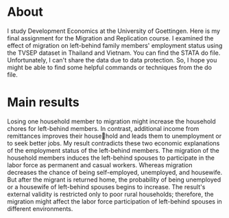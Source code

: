 # About
I study Development Economics at the University of Goettingen. Here is my final assignment for the Migration and Replication course. I examined the effect of migration on left-behind family members' employment status using the TVSEP dataset in Thailand and Vietnam. You can find the STATA do file. Unfortunately, I can't share the data due to data protection. So, I hope you might be able to find some helpful commands or techniques from the do file. 
# Main results 
 Losing one household member to migration might increase the household chores for left-behind members. In contrast, additional income from remittances improves their household and leads them to unemployment or to seek better jobs. My result contradicts these two
economic explanations of the employment status of the left-behind members. The migration of the household members induces the left-behind spouses to participate in the labor force as permanent and casual workers. Whereas migration decreases the chance of being self-employed, unemployed, and housewife. But after the migrant is returned home, the probability of being unemployed or a housewife of left-behind spouses begins to increase. The result's external validity is restricted only to poor rural households; therefore, the migration might affect the labor force participation of left-behind spouses in different environments.

